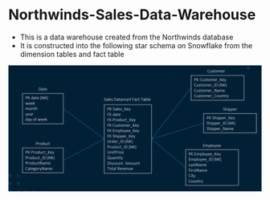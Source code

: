 # Northwinds-Sales-Data-Warehouse

- This is a data warehouse created from the Northwinds database
- It is constructed into the following star schema on Snowflake from the dimension tables and fact table

![Datamart](Datamart_Design.png)